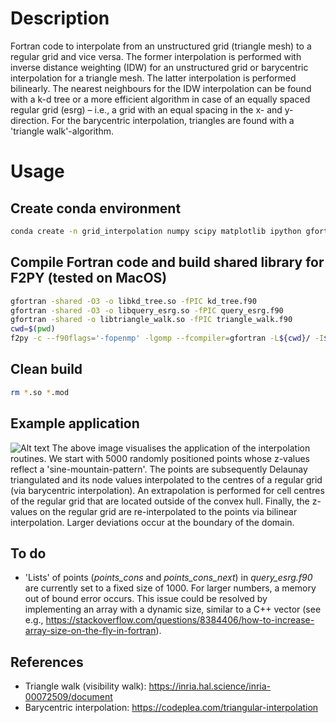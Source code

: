 # Description
Fortran code to interpolate from an unstructured grid (triangle mesh) to a regular grid and vice versa.
The former interpolation is performed with inverse distance weighting (IDW) for an unstructured grid 
or barycentric interpolation for a triangle mesh. The latter interpolation is performed bilinearly.
The nearest neighbours for the IDW interpolation can be found with a k-d tree or a more efficient algorithm 
in case of an equally spaced regular grid (esrg) &ndash; i.e., a grid with an equal spacing in the x- and y-direction.
For the barycentric interpolation, triangles are found with a 'triangle walk'-algorithm.

# Usage

## Create conda environment
```bash
conda create -n grid_interpolation numpy scipy matplotlib ipython gfortran meson openmp shapely -c conda-forge
```

## Compile Fortran code and build shared library for F2PY (tested on MacOS)
```bash
gfortran -shared -O3 -o libkd_tree.so -fPIC kd_tree.f90
gfortran -shared -O3 -o libquery_esrg.so -fPIC query_esrg.f90
gfortran -shared -o libtriangle_walk.so -fPIC triangle_walk.f90
cwd=$(pwd)
f2py -c --f90flags='-fopenmp' -lgomp --fcompiler=gfortran -L${cwd}/ -I${cwd}/ -lkd_tree -lquery_esrg -ltriangle_walk -m interpolation interpolation.f90
```

## Clean build
```bash
rm *.so *.mod
```

## Example application
![Alt text](https://github.com/ChristianSteger/Media/blob/master/grid_interpolation/Re-interpolation.png?raw=true "Output from test_interpolation.py")
The above image visualises the application of the interpolation routines. We start with 5000 randomly positioned
points whose z-values reflect a 'sine-mountain-pattern'. The points are subsequently Delaunay triangulated and its node values interpolated to the centres of a regular grid (via barycentric interpolation). An extrapolation is performed for
cell centres of the regular grid that are located outside of the convex hull. Finally, the z-values on the regular
grid are re-interpolated to the points via bilinear interpolation. Larger deviations occur at the boundary
of the domain.


## To do
- 'Lists' of points (*points_cons* and *points_cons_next*) in *query_esrg.f90* are currently set to a fixed size of 1000. For larger numbers, a memory out of bound error occurs. This issue could be resolved by implementing an array with a dynamic size, similar to a C++ vector (see e.g., https://stackoverflow.com/questions/8384406/how-to-increase-array-size-on-the-fly-in-fortran).

## References
- Triangle walk (visibility walk): https://inria.hal.science/inria-00072509/document
- Barycentric interpolation: https://codeplea.com/triangular-interpolation